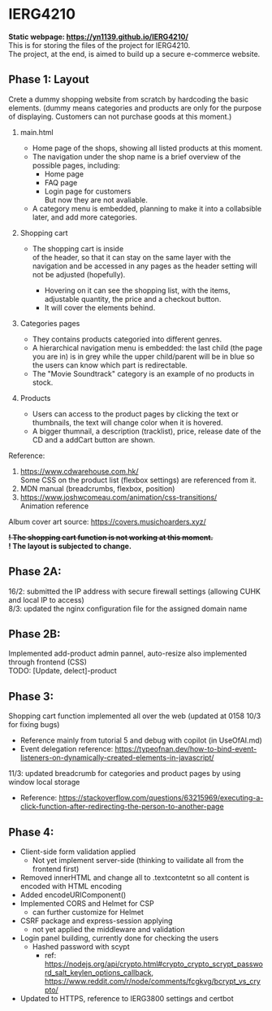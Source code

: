 # IERG4210

**Static webpage: https://yn1139.github.io/IERG4210/** \
This is for storing the files of the project for IERG4210.  
The project, at the end, is aimed to build up a secure e-commerce website.

## Phase 1: Layout

Crete a dummy shopping website from scratch by hardcoding the basic elements. (dummy means categories and products are only for the purpose of displaying. Customers can not purchase goods at this moment.)

1. main.html

   - Home page of the shops, showing all listed products at this moment.
   - The navigation under the shop name is a brief overview of the possible pages, including:
     - Home page
     - FAQ page
     - Login page for customers\
       But now they are not avaliable.
   - A category menu is embedded, planning to make it into a collabsible later, and add more categories.

2. Shopping cart

   - The shopping cart is inside <nav> of the header, so that it can stay on the same layer with the navigation and be accessed in any pages as the header setting will not be adjusted (hopefully).
     - Hovering on it can see the shopping list, with the items, adjustable quantity, the price and a checkout button.
     - It will cover the elements behind.

3. Categories pages

   - They contains products categoried into different genres.
   - A hierarchical navigation menu is embedded: the last child (the page you are in) is in grey while the upper child/parent will be in blue so the users can know which part is redirectable.
   - The "Movie Soundtrack" category is an example of no products in stock.

4. Products
   - Users can access to the product pages by clicking the text or thumbnails, the text will change color when it is hovered.
   - A bigger thumnail, a description (tracklist), price, release date of the CD and a addCart button are shown.

Reference:

1. https://www.cdwarehouse.com.hk/ \
   Some CSS on the product list (flexbox settings) are referenced from it.
2. MDN manual (breadcrumbs, flexbox, position)
3. https://www.joshwcomeau.com/animation/css-transitions/ \
   Animation reference

Album cover art source: https://covers.musichoarders.xyz/

~~**! The shopping cart function is not working at this moment.**~~\
**! The layout is subjected to change.**

## Phase 2A:

16/2: submitted the IP address with secure firewall settings (allowing CUHK and local IP to access) \
8/3: updated the nginx configuration file for the assigned domain name

## Phase 2B:

Implemented add-product admin pannel, auto-resize also implemented through frontend (CSS) \
TODO: [Update, delect]-product

## Phase 3:

Shopping cart function implemented all over the web (updated at 0158 10/3 for fixing bugs)

- Reference mainly from tutorial 5 and debug with copilot (in UseOfAI.md)
- Event delegation reference: https://typeofnan.dev/how-to-bind-event-listeners-on-dynamically-created-elements-in-javascript/

11/3: updated breadcrumb for categories and product pages by using window local storage

- Reference: https://stackoverflow.com/questions/63215969/executing-a-click-function-after-redirecting-the-person-to-another-page

## Phase 4:

- Client-side form validation applied
  - Not yet implement server-side (thinking to vailidate all from the frontend first)
- Removed innerHTML and change all to .textcontetnt so all content is encoded with HTML encoding
- Added encodeURIComponent()
- Implemented CORS and Helmet for CSP
  - can further customize for Helmet
- CSRF package and express-session applying
  - not yet applied the middleware and validation
- Login panel building, currently done for checking the users
  - Hashed password with scypt
    - ref: https://nodejs.org/api/crypto.html#crypto_crypto_scrypt_password_salt_keylen_options_callback, https://www.reddit.com/r/node/comments/fcgkvg/bcrypt_vs_crypto/
- Updated to HTTPS, reference to IERG3800 settings and certbot
